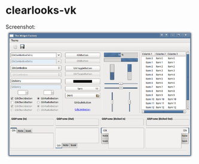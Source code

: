 # clearlooks-vk

Screenshot: 
![alt text](https://raw.githubusercontent.com/linxon/clearlooks-vk/without-gtk3/screenshots/screen.png "Screenshot №1")
